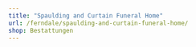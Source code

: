 ```yaml
---
title: "Spaulding and Curtain Funeral Home"
url: /ferndale/spaulding-and-curtain-funeral-home/
shop: Bestattungen
---
```

